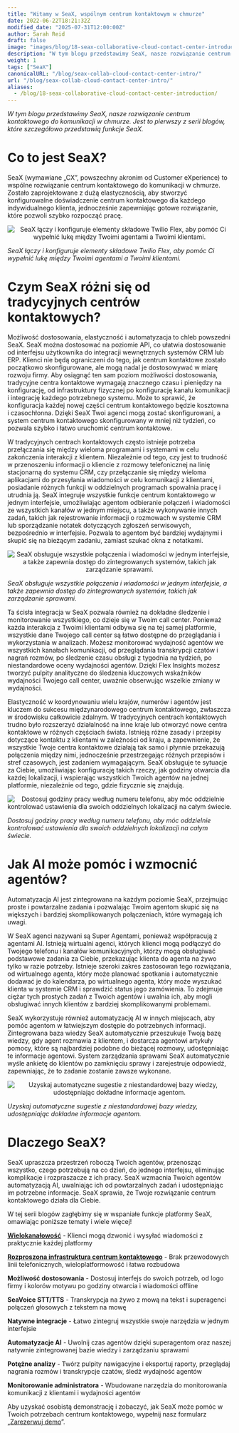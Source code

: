 ```yaml
---
title: "Witamy w SeaX, wspólnym centrum kontaktowym w chmurze"
date: 2022-06-22T18:21:32Z
modified_date: "2025-07-31T12:00:00Z"
author: Sarah Reid
draft: false
image: "images/blog/18-seax-collaborative-cloud-contact-center-introduction/SeaX_future.png"
description: "W tym blogu przedstawimy SeaX, nasze rozwiązanie centrum kontaktowego do komunikacji w chmurze. Jest to pierwszy z serii blogów, które szczegółowo przedstawią funkcje SeaX."
weight: 1
tags: ["SeaX"]
canonicalURL: "/blog/seax-collab-cloud-contact-center-intro/"
url: "/blog/seax-collab-cloud-contact-center-intro/"
aliases: 
  - /blog/18-seax-collaborative-cloud-contact-center-introduction/
---
```


*W tym blogu przedstawimy SeaX, nasze rozwiązanie centrum kontaktowego do komunikacji w chmurze. Jest to pierwszy z serii blogów, które szczegółowo przedstawią funkcje SeaX.*

# Co to jest SeaX?

SeaX (wymawiane „CX”, powszechny akronim od Customer eXperience) to wspólne rozwiązanie centrum kontaktowego do komunikacji w chmurze. Zostało zaprojektowane z dużą elastycznością, aby stworzyć konfigurowalne doświadczenie centrum kontaktowego dla każdego indywidualnego klienta, jednocześnie zapewniając gotowe rozwiązanie, które pozwoli szybko rozpocząć pracę.

<center>
<img src="/images/blog/18-seax-collaborative-cloud-contact-center-introduction/seax-vs-flex.gif" alt="SeaX łączy i konfiguruje elementy składowe Twilio Flex, aby pomóc Ci wypełnić lukę między Twoimi agentami a Twoimi klientami.">
</center>

*SeaX łączy i konfiguruje elementy składowe Twilio Flex, aby pomóc Ci wypełnić lukę między Twoimi agentami a Twoimi klientami.*

# Czym SeaX różni się od tradycyjnych centrów kontaktowych?

Możliwość dostosowania, elastyczność i automatyzacja to chleb powszedni SeaX. SeaX można dostosować na poziomie API, co ułatwia dostosowanie od interfejsu użytkownika do integracji wewnętrznych systemów CRM lub ERP. Klienci nie będą ograniczeni do tego, jak centrum kontaktowe zostało początkowo skonfigurowane, ale mogą nadal je dostosowywać w miarę rozwoju firmy. Aby osiągnąć ten sam poziom możliwości dostosowania, tradycyjne centra kontaktowe wymagają znacznego czasu i pieniędzy na konfigurację, od infrastruktury fizycznej po konfigurację kanału komunikacji i integrację każdego potrzebnego systemu. Może to sprawić, że konfiguracja każdej nowej części centrum kontaktowego będzie kosztowna i czasochłonna. Dzięki SeaX Twoi agenci mogą zostać skonfigurowani, a system centrum kontaktowego skonfigurowany w mniej niż tydzień, co pozwala szybko i łatwo uruchomić centrum kontaktowe.

W tradycyjnych centrach kontaktowych często istnieje potrzeba przełączania się między wieloma programami i systemami w celu zakończenia interakcji z klientem. Niezależnie od tego, czy jest to trudność w przenoszeniu informacji o kliencie z rozmowy telefonicznej na linię stacjonarną do systemu CRM, czy przełączanie się między wieloma aplikacjami do przesyłania wiadomości w celu komunikacji z klientami, posiadanie różnych funkcji w oddzielnych programach spowalnia pracę i utrudnia ją. SeaX integruje wszystkie funkcje centrum kontaktowego w jednym interfejsie, umożliwiając agentom odbieranie połączeń i wiadomości ze wszystkich kanałów w jednym miejscu, a także wykonywanie innych zadań, takich jak rejestrowanie informacji o rozmowach w systemie CRM lub sporządzanie notatek dotyczących zgłoszeń serwisowych, bezpośrednio w interfejsie. Pozwala to agentom być bardziej wydajnymi i skupić się na bieżącym zadaniu, zamiast szukać okna z notatkami.

<center>
<img src="/images/blog/18-seax-collaborative-cloud-contact-center-introduction/one-interface.png" alt="SeaX obsługuje wszystkie połączenia i wiadomości w jednym interfejsie, a także zapewnia dostęp do zintegrowanych systemów, takich jak zarządzanie sprawami.">
</center>

*SeaX obsługuje wszystkie połączenia i wiadomości w jednym interfejsie, a także zapewnia dostęp do zintegrowanych systemów, takich jak zarządzanie sprawami.*

Ta ścisła integracja w SeaX pozwala również na dokładne śledzenie i monitorowanie wszystkiego, co dzieje się w Twoim call center. Ponieważ każda interakcja z Twoimi klientami odbywa się na tej samej platformie, wszystkie dane Twojego call center są łatwo dostępne do przeglądania i wykorzystania w analizach. Możesz monitorować wydajność agentów we wszystkich kanałach komunikacji, od przeglądania transkrypcji czatów i nagrań rozmów, po śledzenie czasu obsługi z tygodnia na tydzień, po niestandardowe oceny wydajności agentów. Dzięki Flex Insights możesz tworzyć pulpity analityczne do śledzenia kluczowych wskaźników wydajności Twojego call center, uważnie obserwując wszelkie zmiany w wydajności.

Elastyczność w koordynowaniu wielu krajów, numerów i agentów jest kluczem do sukcesu międzynarodowego centrum kontaktowego, zwłaszcza w środowisku całkowicie zdalnym. W tradycyjnych centrach kontaktowych trudno było rozszerzyć działalność na inne kraje lub otworzyć nowe centra kontaktowe w różnych częściach świata. Istnieją różne zasady i przepisy dotyczące kontaktu z klientami w zależności od kraju, a zapewnienie, że wszystkie Twoje centra kontaktowe działają tak samo i płynnie przekazują połączenia między nimi, jednocześnie przestrzegając różnych przepisów i stref czasowych, jest zadaniem wymagającym. SeaX obsługuje te sytuacje za Ciebie, umożliwiając konfigurację takich rzeczy, jak godziny otwarcia dla każdej lokalizacji, i wspierając wszystkich Twoich agentów na jednej platformie, niezależnie od tego, gdzie fizycznie się znajdują.

<center>
<img src="/images/blog/18-seax-collaborative-cloud-contact-center-introduction/hours.png" alt="Dostosuj godziny pracy według numeru telefonu, aby móc oddzielnie kontrolować ustawienia dla swoich oddzielnych lokalizacji na całym świecie.">
</center>

*Dostosuj godziny pracy według numeru telefonu, aby móc oddzielnie kontrolować ustawienia dla swoich oddzielnych lokalizacji na całym świecie.*

# Jak AI może pomóc i wzmocnić agentów?

Automatyzacja AI jest zintegrowana na każdym poziomie SeaX, przejmując proste i powtarzalne zadania i pozwalając Twoim agentom skupić się na większych i bardziej skomplikowanych połączeniach, które wymagają ich uwagi.

W SeaX agenci nazywani są Super Agentami, ponieważ współpracują z agentami AI. Istnieją wirtualni agenci, których klienci mogą podłączyć do Twojego telefonu i kanałów komunikacyjnych, którzy mogą obsługiwać podstawowe zadania za Ciebie, przekazując klienta do agenta na żywo tylko w razie potrzeby. Istnieje szeroki zakres zastosowań tego rozwiązania, od wirtualnego agenta, który może planować spotkania i automatycznie dodawać je do kalendarza, po wirtualnego agenta, który może wyszukać klienta w systemie CRM i sprawdzić status jego zamówienia. To zdejmuje ciężar tych prostych zadań z Twoich agentów i uwalnia ich, aby mogli obsługiwać innych klientów z bardziej skomplikowanymi problemami.

SeaX wykorzystuje również automatyzację AI w innych miejscach, aby pomóc agentom w łatwiejszym dostępie do potrzebnych informacji. Zintegrowana baza wiedzy SeaX automatycznie przeszukuje Twoją bazę wiedzy, gdy agent rozmawia z klientem, i dostarcza agentowi artykuły pomocy, które są najbardziej podobne do bieżącej rozmowy, udostępniając te informacje agentowi. System zarządzania sprawami SeaX automatycznie wyśle ankietę do klientów po zamknięciu sprawy i zarejestruje odpowiedź, zapewniając, że to zadanie zostanie zawsze wykonane.

<center>
<img src="/images/blog/18-seax-collaborative-cloud-contact-center-introduction/kb.png" alt="Uzyskaj automatyczne sugestie z niestandardowej bazy wiedzy, udostępniając dokładne informacje agentom.">
</center>

*Uzyskaj automatyczne sugestie z niestandardowej bazy wiedzy, udostępniając dokładne informacje agentom.*

# Dlaczego SeaX?

SeaX upraszcza przestrzeń roboczą Twoich agentów, przenosząc wszystko, czego potrzebują na co dzień, do jednego interfejsu, eliminując komplikacje i rozpraszacze z ich pracy. SeaX wzmacnia Twoich agentów automatyzacją AI, uwalniając ich od powtarzalnych zadań i udostępniając im potrzebne informacje. SeaX sprawia, że Twoje rozwiązanie centrum kontaktowego działa dla Ciebie.

W tej serii blogów zagłębimy się w wspaniałe funkcje platformy SeaX, omawiając poniższe tematy i wiele więcej!

[**Wielokanałowość**](https://seasalt.ai/blog/19-seax-omnichannel-communication/) - Klienci mogą dzwonić i wysyłać wiadomości z praktycznie każdej platformy

[**Rozproszona infrastruktura centrum kontaktowego**](https://seasalt.ai/blog/20-seax-distributed-contact-center/) - Brak przewodowych linii telefonicznych, wieloplatformowość i łatwa rozbudowa

**Możliwość dostosowania** - Dostosuj interfejs do swoich potrzeb, od logo firmy i kolorów motywu po godziny otwarcia i wiadomości offline

**SeaVoice STT/TTS** - Transkrypcja na żywo z mową na tekst i superagenci połączeń głosowych z tekstem na mowę

**Natywne integracje** - Łatwo zintegruj wszystkie swoje narzędzia w jednym interfejsie

**Automatyzacje AI** - Uwolnij czas agentów dzięki superagentom oraz naszej natywnie zintegrowanej bazie wiedzy i zarządzaniu sprawami

**Potężne analizy** - Twórz pulpity nawigacyjne i eksportuj raporty, przeglądaj nagrania rozmów i transkrypcje czatów, śledź wydajność agentów

**Monitorowanie administratora** - Wbudowane narzędzia do monitorowania komunikacji z klientami i wydajności agentów

Aby uzyskać osobistą demonstrację i zobaczyć, jak SeaX może pomóc w Twoich potrzebach centrum kontaktowego, wypełnij nasz formularz „[Zarezerwuj demo](https://meetings.hubspot.com/seasalt-ai/seasalt-meeting)”.
